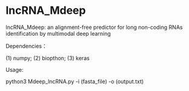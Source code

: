 # lncRNA_Mdeep
lncRNA_Mdeep: an alignment-free predictor for long non-coding RNAs identification by multimodal deep learning

Dependencies：


(1) numpy; (2) biopthon; (3) keras



Usage:

python3 Mdeep_lncRNA.py -i (fasta_file) -o (output.txt)

